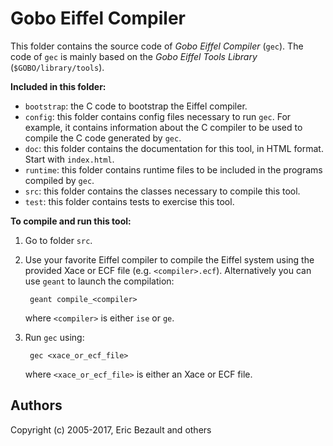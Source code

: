 # Gobo Eiffel Compiler

This folder contains the source code of *Gobo Eiffel Compiler* (`gec`).
The code of `gec` is mainly based on the *Gobo Eiffel Tools Library*
(`$GOBO/library/tools`).

**Included in this folder:**

* `bootstrap`: the C code to bootstrap the Eiffel compiler.
* `config`: this folder contains config files necessary to run
  `gec`. For example, it contains information about the C compiler
  to be used to compile the C code generated by `gec`.
* `doc`: this folder contains the documentation for this tool,
  in HTML format. Start with `index.html`.
* `runtime`: this folder contains runtime files to be included in
  the programs compiled by `gec`.
* `src`: this folder contains the classes necessary to compile this tool.
* `test`: this folder contains tests to exercise this tool.

**To compile and run this tool:**

1. Go to folder `src`.

2. Use your favorite Eiffel compiler to compile the Eiffel system using
   the provided Xace or ECF file (e.g. `<compiler>.ecf`). Alternatively
   you can use `geant` to launch the compilation:
   
        geant compile_<compiler>
       
    where `<compiler>` is either `ise` or `ge`.

3. Run `gec` using:

        gec <xace_or_ecf_file>

    where `<xace_or_ecf_file>` is either an Xace or ECF file.

## Authors

Copyright (c) 2005-2017, Eric Bezault and others
